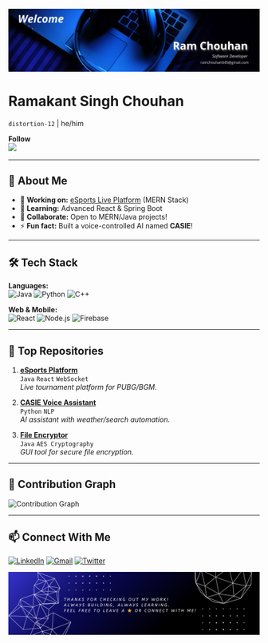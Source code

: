 ![Banner](./welcome.png)
# Ramakant Singh Chouhan  
`distortion-12` | he/him  

**Follow**  
[![](https://img.shields.io/github/followers/distortion-12?label=Follow&style=social)](https://github.com/distortion-12)  

---

## 🚀 **About Me**  
- 🔭 **Working on:** [eSports Live Platform](https://github.com/distortion-12/eSports-Arena) (MERN Stack)  
- 🌱 **Learning:** Advanced React & Spring Boot  
- 🤝 **Collaborate:** Open to MERN/Java projects!  
- ⚡ **Fun fact:** Built a voice-controlled AI named **CASIE**!  

---

## 🛠️ **Tech Stack**  
**Languages:**  
![Java](https://img.shields.io/badge/Java-ED8B00?style=flat&logo=java&logoColor=white)
![Python](https://img.shields.io/badge/Python-3776AB?style=flat&logo=python&logoColor=white)
![C++](https://img.shields.io/badge/C++-00599C?style=flat&logo=c%2B%2B&logoColor=white)

**Web & Mobile:**  
![React](https://img.shields.io/badge/React-61DAFB?style=flat&logo=react&logoColor=black)
![Node.js](https://img.shields.io/badge/Node.js-339933?style=flat&logo=node.js&logoColor=white)
![Firebase](https://img.shields.io/badge/Firebase-FFCA28?style=flat&logo=firebase&logoColor=black)

---

## 🌟 **Top Repositories**  
1. **[eSports Platform](https://github.com/distortion-12/eSports-Arena)**  
   `Java` `React` `WebSocket`  
   *Live tournament platform for PUBG/BGM.*  

2. **[CASIE Voice Assistant](https://github.com/distortion-12/CASIE-Virtual-Assistant)**  
   `Python` `NLP`  
   *AI assistant with weather/search automation.*  

3. **[File Encryptor](https://github.com/distortion-12/File-Encryptor)**  
   `Java` `AES Cryptography`  
   *GUI tool for secure file encryption.*  

---

## 📅 **Contribution Graph**  
![Contribution Graph](https://github-readme-activity-graph.vercel.app/graph?username=distortion-12&theme=github-compact)  

---

## 📫 **Connect With Me**  
[![LinkedIn](https://img.shields.io/badge/LinkedIn-0077B5?style=for-the-badge&logo=linkedin)](https://linkedin.com/in/ramchouhan)
[![Gmail](https://img.shields.io/badge/Gmail-D14836?style=for-the-badge&logo=gmail&logoColor=white)](mailto:ramchouhan045@gmail.com)
[![Twitter](https://img.shields.io/badge/Twitter-1DA1F2?style=for-the-badge&logo=twitter)](https://twitter.com/psy_ram_12)

![Banner](./thanks.png)
